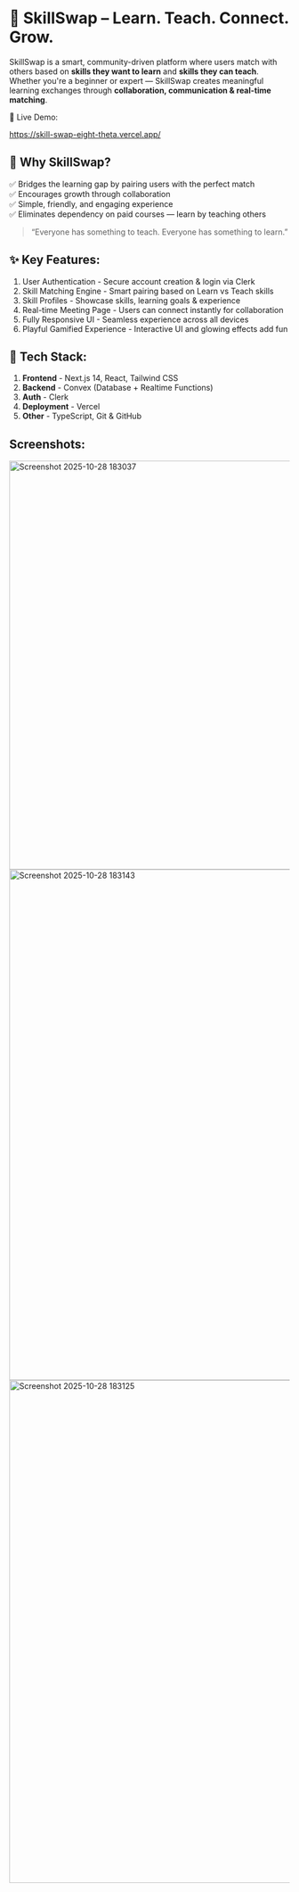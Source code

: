 # 🎯 SkillSwap – Learn. Teach. Connect. Grow.

SkillSwap is a smart, community-driven platform where users match with others based on **skills they want to learn** and **skills they can teach**.  
Whether you're a beginner or expert — SkillSwap creates meaningful learning exchanges through **collaboration, communication & real-time matching**.

🚀 Live Demo:  

https://skill-swap-eight-theta.vercel.app/


## 🌟 Why SkillSwap?

✅ Bridges the learning gap by pairing users with the perfect match  
✅ Encourages growth through collaboration  
✅ Simple, friendly, and engaging experience  
✅ Eliminates dependency on paid courses — learn by teaching others  

> “Everyone has something to teach. Everyone has something to learn.”  



## ✨ Key Features:

1. User Authentication - Secure account creation & login via Clerk 
2. Skill Matching Engine - Smart pairing based on Learn vs Teach skills 
3. Skill Profiles -  Showcase skills, learning goals & experience 
4. Real-time Meeting Page - Users can connect instantly for collaboration 
5. Fully Responsive UI - Seamless experience across all devices 
6. Playful Gamified Experience - Interactive UI and glowing effects add fun 



## 🧩 Tech Stack:

1. **Frontend** - Next.js 14, React, Tailwind CSS 
2.  **Backend** - Convex (Database + Realtime Functions) 
3. **Auth** - Clerk 
4. **Deployment** - Vercel 
5. **Other** - TypeScript, Git & GitHub 


## Screenshots:

<img width="1898" height="733" alt="Screenshot 2025-10-28 183037" src="https://github.com/user-attachments/assets/ea0fdbe4-4787-4573-801b-9dabce4b0641" />
<img width="1919" height="916" alt="Screenshot 2025-10-28 183143" src="https://github.com/user-attachments/assets/50c446bf-591c-4728-b054-c81525522c2c" />
<img width="1902" height="902" alt="Screenshot 2025-10-28 183125" src="https://github.com/user-attachments/assets/72d3f34f-aa89-405f-a095-e8ee472719a4" />


